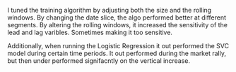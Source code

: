 
I tuned the training algorithm by adjusting both the size and the rolling windows. By changing the date slice, the algo performed better at different segments.  By altering the rolling windows, it increased the sensitivity of the lead and lag varibles. Sometimes making it too sensitive.

Additionally, when running the Logistic Regression it out performed the SVC model during certain time periods.  It out performed during the market rally, but then under performed signifacntly on the vertical increase.